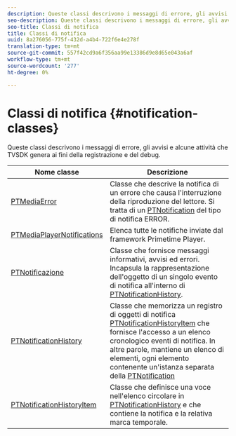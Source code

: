 ```yaml
---
description: Queste classi descrivono i messaggi di errore, gli avvisi e alcune attività che TVSDK genera ai fini della registrazione e del debug.
seo-description: Queste classi descrivono i messaggi di errore, gli avvisi e alcune attività che TVSDK genera ai fini della registrazione e del debug.
seo-title: Classi di notifica
title: Classi di notifica
uuid: 8a276056-775f-432d-a4b4-722f6e4e278f
translation-type: tm+mt
source-git-commit: 557f42cd9a6f356aa99e13386d9e8d65e043a6af
workflow-type: tm+mt
source-wordcount: '277'
ht-degree: 0%

---
```



# Classi di notifica {#notification-classes}

Queste classi descrivono i messaggi di errore, gli avvisi e alcune attività che TVSDK genera ai fini della registrazione e del debug.

| **Nome classe** | **Descrizione** |
|---|---|
| [PTMediaError](https://help.adobe.com/en_US/primetime/api/psdk/appledoc/Classes/PTMediaError.html) | Classe che descrive la notifica di un errore che causa l&#39;interruzione della riproduzione del lettore. Si tratta di un [PTNotification](https://help.adobe.com/en_US/primetime/api/psdk/appledoc/Classes/PTNotification.html) del tipo di notifica ERROR. |
| [PTMediaPlayerNotifications](https://help.adobe.com/en_US/primetime/api/psdk/appledoc/Classes/PTMediaPlayerNotifications.html) | Elenca tutte le notifiche inviate dal framework Primetime Player. |
| [PTNotificazione](https://help.adobe.com/en_US/primetime/api/psdk/appledoc/Classes/PTNotification.html) | Classe che fornisce messaggi informativi, avvisi ed errori. Incapsula la rappresentazione dell&#39;oggetto di un singolo evento di notifica all&#39;interno di [PTNotificationHistory](https://help.adobe.com/en_US/primetime/api/psdk/appledoc/Classes/PTNotificationHistory.html). |
| [PTNotificationHistory](https://help.adobe.com/en_US/primetime/api/psdk/appledoc/Classes/PTNotificationHistory.html) | Classe che memorizza un registro di oggetti di notifica [PTNotificationHistoryItem](https://help.adobe.com/en_US/primetime/api/psdk/appledoc/Classes/PTNotificationHistoryItem.html) che fornisce l&#39;accesso a un elenco cronologico eventi di notifica. In altre parole, mantiene un elenco di elementi, ogni elemento contenente un&#39;istanza separata della [PTNotification](https://help.adobe.com/en_US/primetime/api/psdk/appledoc/Classes/PTNotification.html) |
| [PTNotificationHistoryItem](https://help.adobe.com/en_US/primetime/api/psdk/appledoc/Classes/PTNotificationHistoryItem.html) | Classe che definisce una voce nell&#39;elenco circolare in [PTNotificationHistory](https://help.adobe.com/en_US/primetime/api/psdk/appledoc/Classes/PTNotificationHistory.html) e che contiene la notifica e la relativa marca temporale. |

